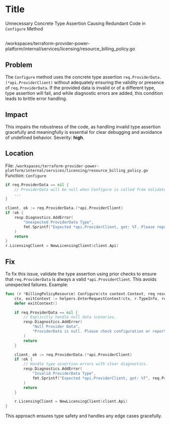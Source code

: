# Title

Unnecessary Concrete Type Assertion Causing Redundant Code in `Configure` Method

##

/workspaces/terraform-provider-power-platform/internal/services/licensing/resource_billing_policy.go

## Problem

The `Configure` method uses the concrete type assertion `req.ProviderData.(*api.ProviderClient)` without adequately ensuring the validity or presence of `req.ProviderData`. If the provided data is invalid or of a different type, type assertion will fail, and while diagnostic errors are added, this condition leads to brittle error handling.

## Impact

This impairs the robustness of the code, as handling invalid type assertion gracefully and meaningfully is essential for clear debugging and avoidance of undefined behavior. Severity: **high**.

## Location

File: `/workspaces/terraform-provider-power-platform/internal/services/licensing/resource_billing_policy.go`  
Function: `Configure`  

```go
if req.ProviderData == nil {
    // ProviderData will be null when Configure is called from ValidateConfig.
    ...
}

client, ok := req.ProviderData.(*api.ProviderClient)
if !ok {
    resp.Diagnostics.AddError(
        "Unexpected ProviderData Type",
        fmt.Sprintf("Expected *api.ProviderClient, got: %T. Please report this issue to the provider developers.", req.ProviderData),
    )
    return
}
r.LicensingClient = NewLicensingClient(client.Api)
```

## Fix

To fix this issue, validate the type assertion using prior checks to ensure that `req.ProviderData` is always a valid `*api.ProviderClient`. This avoids unexpected failures. Example:

```go
func (r *BillingPolicyResource) Configure(ctx context.Context, req resource.ConfigureRequest, resp *resource.ConfigureResponse) {
    ctx, exitContext := helpers.EnterRequestContext(ctx, r.TypeInfo, req)
    defer exitContext()

    if req.ProviderData == nil {
        // Explicitly handle null data scenarios.
        resp.Diagnostics.AddError(
            "Null Provider Data",
            "ProviderData is null. Please check configuration or report an issue.",
        )
        return
    }

    client, ok := req.ProviderData.(*api.ProviderClient)
    if !ok {
        // Handle type assertion errors with clear diagnostics.
        resp.Diagnostics.AddError(
            "Invalid ProviderData Type",
            fmt.Sprintf("Expected *api.ProviderClient, got: %T", req.ProviderData),
        )
        return
    }

    r.LicensingClient = NewLicensingClient(client.Api)
}
```

This approach ensures type safety and handles any edge cases gracefully.